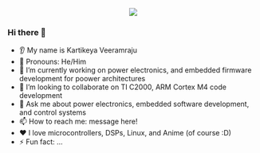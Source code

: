 <p align="center">
  <img src="https://www.youtube.com/watch?v=sI5Ftm1-jik"/>
</p>

### Hi there 👋
* 👂 My name is Kartikeya Veeramraju
* 👩 Pronouns: He/Him
* 🔭 I’m currently working on power electronics, and embedded firmware development for poower architectures
* 🤝 I’m looking to collaborate on TI C2000, ARM Cortex M4 code development
* 💬 Ask me about power electronics, embedded software development, and control systems
* 📫 How to reach me: message here!
* ❤️ I love microcontrollers, DSPs, Linux, and Anime (of course :D)
* ⚡ Fun fact: ...
